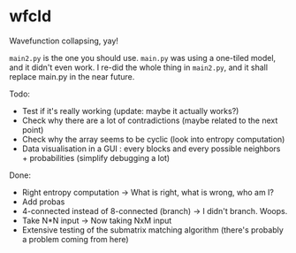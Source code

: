 # wfcld
Wavefunction collapsing, yay!

`main2.py` is the one you should use. `main.py` was using a one-tiled model, and it didn't even work. I re-did the whole thing in `main2.py`, and it shall replace main.py in the near future.

Todo:
* Test if it's really working (update: maybe it actually works?)
* Check why there are a lot of contradictions (maybe related to the next point)
* Check why the array seems to be cyclic (look into entropy computation)
* Data visualisation in a GUI : every blocks and every possible neighbors + probabilities (simplify debugging a lot)

Done:
* Right entropy computation -> What is right, what is wrong, who am I?
* Add probas
* 4-connected instead of 8-connected (branch) -> I didn't branch. Woops.
* Take N\*N input -> Now taking NxM input
* Extensive testing of the submatrix matching algorithm (there's probably a problem coming from here)
